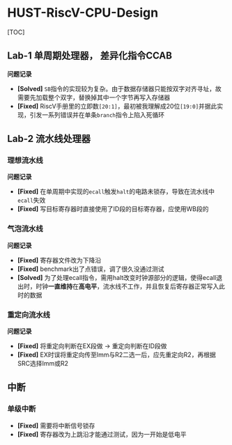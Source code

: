 # HUST-RiscV-CPU-Design


[TOC]
## Lab-1 单周期处理器， 差异化指令CCAB

**问题记录**
- **[Solved]** `SB`指令的实现较为复杂。由于数据存储器只能按双字对齐寻址，故需要先加载整个双字，替换掉其中一个字节再写入存储器
- **[Fixed]** RiscV手册里的立即数`[20:1]`，最初被我理解成20位`[19:0]`并据此实现，引发一系列错误并在单条`branch`指令上陷入死循环

## Lab-2 流水线处理器

### 理想流水线

**问题记录**

- **[Fixed]** 在单周期中实现的`ecall`触发`halt`的电路未锁存，导致在流水线中`ecall`失效
- **[Fixed]** 写目标寄存器时直接使用了ID段的目标寄存器，应使用WB段的

### 气泡流水线

**问题记录**

- **[Fixed]** 寄存器文件改为下降沿
- **[Fixed]** benchmark出了点错误，调了很久没通过测试
- **[Solved]** 为了处理ecall指令，需用halt改变时钟源部分的逻辑，使得ecall退出时，时钟**一直维持**在**高电平**，流水线不工作，并且恢复后寄存器正常写入此时的数据

### 重定向流水线

**问题记录**

- **[Fixed]** 将重定向判断在EX段做 -> 重定向判断在ID段做
- **[Fixed]** EX时误将重定向传至Imm与R2二选一后，应先重定向R2，再根据SRC选择Imm或R2

## 中断

### 单级中断

- **[Fixed]** 需要将中断信号锁存
- **[Fixed]** 寄存器改为上跳沿才能通过测试，因为一开始是低电平